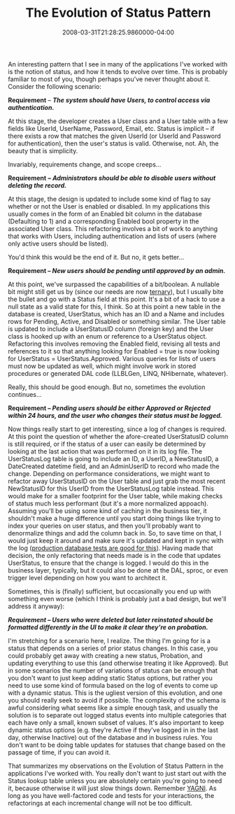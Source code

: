 ﻿---
title: The Evolution of Status Pattern
date: "2008-03-31T21:28:25.9860000-04:00"
description: An interesting pattern that I see in many of the applications I've
featuredImage: img/the-evolution-of-status-pattern-featured.png
---

An interesting pattern that I see in many of the applications I've worked with is the notion of status, and how it tends to evolve over time. This is probably familiar to most of you, though perhaps you've never thought about it. Consider the following scenario:

**Requirement** – ***The system should have Users, to control access via authentication.***

At this stage, the developer creates a User class and a User table with a few fields like UserId, UserName, Password, Email, etc. Status is implicit – if there exists a row that matches the given UserId (or UserId and Password for authentication), then the user's status is valid. Otherwise, not. Ah, the beauty that is simplicity.

Invariably, requirements change, and scope creeps…

**Requirement** **– *Administrators should be able to disable users without deleting the record.***

At this stage, the design is updated to include some kind of flag to say whether or not the User is enabled or disabled. In my applications this usually comes in the form of an Enabled bit column in the database (Defaulting to 1) and a corresponding Enabled bool property in the associated User class. This refactoring involves a bit of work to anything that works with Users, including authentication and lists of users (where only active users should be listed).

You'd think this would be the end of it. But no, it gets better…

**Requirement – *New users should be pending until approved by an admin.***

At this point, we've surpassed the capabilities of a bit/boolean. A nullable bit might still get us by (since our needs are now [ternary](http://en.wikipedia.org/wiki/Ternary_logic)), but I usually bite the bullet and go with a Status field at this point. It's a bit of a hack to use a null state as a valid state for this, I think. So at this point a new table in the database is created, UserStatus, which has an ID and a Name and includes rows for Pending, Active, and Disabled or something similar. The User table is updated to include a UserStatusID column (foreign key) and the User class is hooked up with an enum or reference to a UserStatus object. Refactoring this involves removing the Enabled field, revising all tests and references to it so that anything looking for Enabled = true is now looking for UserStatus = UserStatus.Approved. Various queries for lists of users must now be updated as well, which might involve work in stored procedures or generated DAL code (LLBLGen, LINQ, NHibernate, whatever).

Really, this should be good enough. But no, sometimes the evolution continues…

**Requirement – *Pending users should be either Approved or Rejected within 24 hours, and the user who changes their status must be logged.***

Now things really start to get interesting, since a log of changes is required. At this point the question of whether the afore-created UserStatusID column is still required, or if the status of a user can easily be determined by looking at the last action that was performed on it in its log file. The UserStatusLog table is going to include an ID, a UserID, a NewStatusID, a DateCreated datetime field, and an AdminUserID to record who made the change. Depending on performance considerations, we might want to refactor away UserStatusID on the User table and just grab the most recent NewStatusID for this UserID from the UserStatusLog table instead. This would make for a smaller footprint for the User table, while making checks of status much less performant (but it's a more normalized appoach). Assuming you'll be using some kind of caching in the business tier, it shouldn't make a huge difference until you start doing things like trying to index your queries on user status, and then you'll probably want to denormalize things and add the column back in. So, to save time on that, I would just keep it around and make sure it's updated and kept in sync with the log ([production database tests are good for this](http://aspadvice.com/blogs/ssmith/archive/2008/02/22/Use-Unit-Test-Framework-to-Test-Production-DB-Consistency.aspx)). Having made that decision, the only refactoring that needs made is in the code that updates UserStatus, to ensure that the change is logged. I would do this in the business layer, typically, but it could also be done at the DAL, sproc, or even trigger level depending on how you want to architect it.

Sometimes, this is (finally) sufficient, but occasionally you end up with something even worse (which I think is probably just a bad design, but we'll address it anyway):

***Requirement – Users who were deleted but later reinstated should be formatted differently in the UI to make it clear they're on probation.***

I'm stretching for a scenario here, I realize. The thing I'm going for is a status that depends on a series of prior status changes. In this case, you could probably get away with creating a new status, Probation, and updating everything to use this (and otherwise treating it like Approved). But in some scenarios the number of variations of status can be enough that you don't want to just keep adding static Status options, but rather you need to use some kind of formula based on the log of events to come up with a dynamic status. This is the ugliest version of this evolution, and one you should really seek to avoid if possible. The complexity of the schema is awful considering what seems like a simple enough task, and usually the solution is to separate out logged status events into multiple categories that each have only a small, known subset of values. It's also important to keep dynamic status options (e.g. they're Active if they've logged in in the last day, otherwise Inactive) out of the database and in business rules. You don't want to be doing table updates for statuses that change based on the passage of time, if you can avoid it.



That summarizes my observations on the Evolution of Status Pattern in the applications I've worked with. You really don't want to just start out with the Status lookup table unless you are absolutely certain you're going to need it, because otherwise it will just slow things down. Remember [YAGNI](http://en.wikipedia.org/wiki/You_Ain't_Gonna_Need_It). As long as you have well-factored code and tests for your interactions, the refactorings at each incremental change will not be too difficult.


